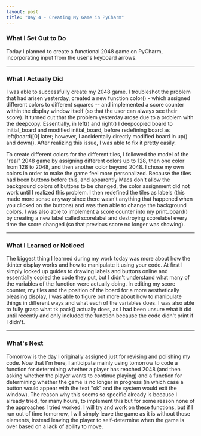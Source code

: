 ```yaml
---
layout: post 
title: "Day 4 - Creating My Game in PyCharm"
---
```


### What I Set Out to Do

Today I planned to create a functional 2048 game on PyCharm, incorporating input from the user's keyboard arrows.

---

### What I Actually Did

I was able to successfully create my 2048 game. I troubleshot the problem that had arisen yesterday, created a new function color() - which assigned different colors to different squares -- and implemented a score counter within the display window itself (so that the user can always see their score). It turned out that the problem yesterday arose due to a problem with the deepcopy. Essentially, in left() and right() I deepcopied board to initial_board and modified initial_board, before redefining board as left(board)[0] later; however, I accidentally directly modified board in up() and down(). After realizing this issue, I was able to fix it pretty easily.

To create different colors for the different tiles, I followed the model of the "real" 2048 game by assigning different colors up to 128, then one color from 128 to 2048, and then another color beyond 2048. I chose my own colors in order to make the game feel more personalized. Because the tiles had been buttons before this, and apparently Macs don't allow the background colors of buttons to be changed, the color assignment did not work until I realized this problem. I then redefined the tiles as labels (this made more sense anyway since there wasn't anything that happened when you clicked on the buttons) and was then able to change the background colors. I was also able to implement a score counter into my print_board() by creating a new label called scorelabel and destroying scorelabel every time the score changed (so that previous score no longer was showing).

---

### What I Learned or Noticed

The biggest thing I learned during my work today was more about how the tkinter display works and how to manipulate it using your code. At first I simply looked up guides to drawing labels and buttons online and essentially copied the code they put, but I didn't understand what many of the variables of the function were actually doing. In editing my score counter, my tiles and the position of the board for a more aesthetically pleasing display, I was able to figure out more about how to manipulate things in different ways and what each of the variables does. I was also able to fully grasp what tk.pack() actually does, as I had been unsure what it did until recently and only included the function because the code didn't print if I didn't.

---

### What's Next

Tomorrow is the day I originally assigned just for revising and polishing my code. Now that I'm here, I anticipate mainly using tomorrow to code a function for determining whether a player has reached 2048 (and then asking whether the player wants to continue playing) and a function for determining whether the game is no longer in progress (in which case a button would appear with the text "ok" and the system would exit the window). The reason why this seems so specific already is because I already tried, for many hours, to implement this but for some reason none of the approaches I tried worked. I will try and work on these functions, but if I run out of time tomorrow, I will simply leave the game as it is without those elements, instead leaving the player to self-determine when the game is over based on a lack of ability to move.
